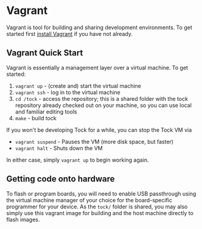 Vagrant
=======

Vagrant is tool for building and sharing development environments. To get
started first [install Vagrant](https://www.vagrantup.com/downloads.html) if
you have not already.


Vagrant Quick Start
-------------------

Vagrant is essentially a management layer over a virtual machine. To get started:

 1. `vagrant up` - (create and) start the virtual machine
 2. `vagrant ssh` - log in to the virtual machine
 3. `cd /tock` - access the repository; this is a shared folder with the tock
                 repository already checked out on your machine, so you can
                 use local and familiar editing tools
 4. `make` - build tock

If you won't be developing Tock for a while, you can stop the Tock VM via

 - `vagrant suspend` - Pauses the VM (more disk space, but faster)
 - `vagrant halt` - Shuts down the VM

In either case, simply `vagrant up` to begin working again.


Getting code onto hardware
--------------------------

To flash or program boards, you will need to enable USB passthrough using the
virtual machine manager of your choice for the board-specific programmer for
your device. As the `tock/` folder is shared, you may also simply use this
vagrant image for building and the host machine directly to flash images.
